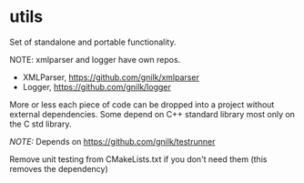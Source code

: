 # utils
Set of standalone and portable functionality.

NOTE: xmlparser and logger have own repos.

- XMLParser, https://github.com/gnilk/xmlparser
- Logger, https://github.com/gnilk/logger


More or less each piece of code can be dropped into a project without external dependencies.
Some depend on C++ standard library most only on the C std library.

*NOTE:* Depends on https://github.com/gnilk/testrunner

Remove unit testing from CMakeLists.txt if you don't need them (this removes the dependency)